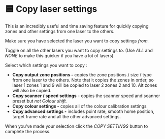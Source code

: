 # 🟦 Copy laser settings

This is an incredibly useful and time saving feature for quickly copying zones and other settings from one laser to the others.&#x20;

Make sure you have selected the laser you want to copy settings _from._&#x20;

Toggle on all the other lasers you want to copy settings _to_. (Use _ALL_ and _NONE_ to make this quicker if you have a lot of lasers)

Select which settings you want to copy :&#x20;

* **Copy output zone positions&#x20;**_**-**_ copies the zone positions / size / type from one laser to the others. Note that it copies the zones in order, so laser 1 zones 1 and 9 will be copied to laser 2 zones 2 and 10. Alt zones will also be copied.&#x20;
* **Copy scanner / speed settings** - copies the scanner speed and scanner preset but _not_ _Colour shift._
* **Copy colour settings -** copies all of the colour calibration settings
* **Copy advanced settings -** includes point rate, smooth home position, target frame rate and all the other advanced settings.&#x20;

When you've made your selection click the _COPY SETTINGS_ button to complete the process.&#x20;

